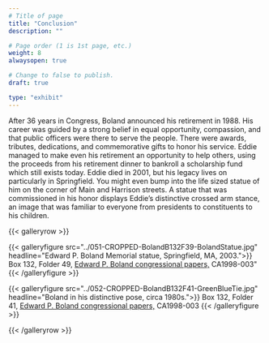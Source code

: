 ```yaml
---
# Title of page
title: "Conclusion"
description: ""

# Page order (1 is 1st page, etc.)
weight: 8
alwaysopen: true

# Change to false to publish.
draft: true

type: "exhibit"
---
```


After 36 years in Congress, Boland announced his retirement in 1988. His career was guided by a strong belief in equal opportunity, compassion, and that public officers were there to serve the people. There were awards, tributes, dedications, and commemorative gifts to honor his service. Eddie managed to make even his retirement an opportunity to help others, using the proceeds from his retirement dinner to bankroll a scholarship fund which still exists today. Eddie died in 2001, but his legacy lives on particularly in Springfield. You might even bump into the life sized statue of him on the corner of Main and Harrison streets. A statue that was commissioned in his honor displays Eddie’s distinctive crossed arm stance, an image that was familiar to everyone from presidents to constituents to his children. 

{{< galleryrow >}}


{{< galleryfigure src="../051-CROPPED-BolandB132F39-BolandStatue.jpg"
           headline="Edward P. Boland Memorial statue, Springfield, MA, 2003.">}} Box 132, Folder 49,  [Edward P. Boland congressional papers,](https://bc-primo.hosted.exlibrisgroup.com/permalink/f/l6ucgu/ALMA-BC21517689060001021) CA1998-003"
{{< /galleryfigure >}}

{{< galleryfigure src="../052-CROPPED-BolandB132F41-GreenBlueTie.jpg"
           headline="Boland in his distinctive pose, circa 1980s.">}} Box 132, Folder 41,  [Edward P. Boland congressional papers,](https://bc-primo.hosted.exlibrisgroup.com/permalink/f/l6ucgu/ALMA-BC21517689060001021) CA1998-003
{{< /galleryfigure >}}


{{< /galleryrow >}}